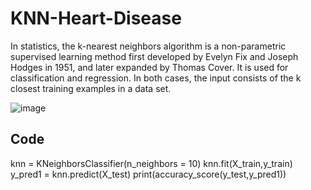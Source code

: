 # KNN-Heart-Disease
In statistics, the k-nearest neighbors algorithm is a non-parametric supervised learning method first developed by Evelyn Fix and Joseph Hodges in 1951, and later expanded by Thomas Cover. It is used for classification and regression. In both cases, the input consists of the k closest training examples in a data set.

![image](https://user-images.githubusercontent.com/86295676/179417013-c030ebd3-3225-4e02-b5a1-45803c65c817.png)

## Code
knn = KNeighborsClassifier(n_neighbors = 10)
knn.fit(X_train,y_train)
y_pred1 = knn.predict(X_test)
print(accuracy_score(y_test,y_pred1))
